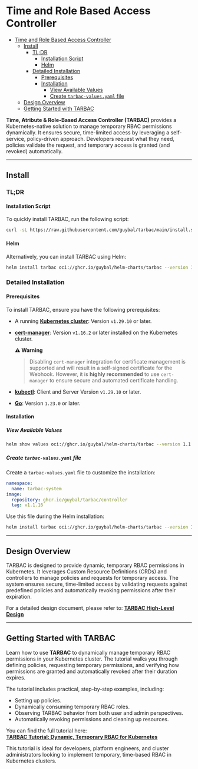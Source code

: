 # Time and Role Based Access Controller

- [Time and Role Based Access Controller](#time-and-role-based-access-controller)
  - [Install](#install)
    - [TL;DR](#tldr)
      - [Installation Script](#installation-script)
      - [Helm](#helm)
    - [Detailed Installation](#detailed-installation)
      - [Prerequisites](#prerequisites)
      - [Installation](#installation)
        - [View Available Values](#view-available-values)
        - [Create `tarbac-values.yaml` file](#create-tarbac-valuesyaml-file)
  - [Design Overview](#design-overview)
  - [Getting Started with TARBAC](#getting-started-with-tarbac)

**Time, Atribute & Role-Based Access Controller (TARBAC)** provides a Kubernetes-native solution to manage temporary RBAC permissions dynamically. It ensures secure, time-limited access by leveraging a self-service, policy-driven approach. Developers request what they need, policies validate the request, and temporary access is granted (and revoked) automatically.

---

## Install

### TL;DR

#### Installation Script

To quickly install TARBAC, run the following script:

```bash
curl -sL https://raw.githubusercontent.com/guybal/tarbac/main/install.sh | bash
```

#### Helm

Alternatively, you can install TARBAC using Helm:

```bash
helm install tarbac oci://ghcr.io/guybal/helm-charts/tarbac --version 1.1.7 --namespace tarbac-system --create-namespace
```

### Detailed Installation

#### Prerequisites

To install TARBAC, ensure you have the following prerequisites:

- A running [**Kubernetes cluster**](https://kubernetes.io/docs/setup/): Version `v1.29.10` or later.
- [**cert-manager**](https://cert-manager.io/docs/installation/helm/): Version `v1.16.2` or later installed on the Kubernetes cluster.
  
    **⚠️ Warning**
    > Disabling `cert-manager` integration for certificate management is supported and will result in a self-signed certificate for the Webhook. However, it is **highly recommended** to use `cert-manager` to ensure secure and automated certificate handling.

- [**kubectl**](https://kubernetes.io/docs/tasks/tools/#kubectl): Client and Server Version `v1.29.10` or later.
- [**Go**](https://go.dev/doc/install): Version `1.23.0` or later.

#### Installation

##### View Available Values

```bash
helm show values oci://ghcr.io/guybal/helm-charts/tarbac --version 1.1.7
```

##### Create `tarbac-values.yaml` file

Create a `tarbac-values.yaml` file to customize the installation:

```yaml
namespace:
  name: tarbac-system
image:
  repository: ghcr.io/guybal/tarbac/controller
  tag: v1.1.16
```

Use this file during the Helm installation:

```bash
helm install tarbac oci://ghcr.io/guybal/helm-charts/tarbac --version 1.1.7 -f tarbac-values.yaml --namespace tarbac-system --create-namespace
```

---

## Design Overview

TARBAC is designed to provide dynamic, temporary RBAC permissions in Kubernetes. It leverages Custom Resource Definitions (CRDs) and controllers to manage policies and requests for temporary access. The system ensures secure, time-limited access by validating requests against predefined policies and automatically revoking permissions after their expiration.

For a detailed design document, please refer to:
[**TARBAC High-Level Design**](./docs/design.md)

---

## Getting Started with TARBAC

Learn how to use **TARBAC** to dynamically manage temporary RBAC permissions in your Kubernetes cluster.
The tutorial walks you through defining policies, requesting temporary permissions, and verifying how permissions are granted and automatically revoked after their duration expires.

The tutorial includes practical, step-by-step examples, including:

- Setting up policies.
- Dynamically consuming temporary RBAC roles.
- Observing TARBAC behavior from both user and admin perspectives.
- Automatically revoking permissions and cleaning up resources.

You can find the full tutorial here:  
[**TARBAC Tutorial: Dynamic, Temporary RBAC for Kubernetes**](./docs/tutorials/Tutorial.md)

This tutorial is ideal for developers, platform engineers, and cluster administrators looking to implement temporary, time-based RBAC in Kubernetes clusters.
